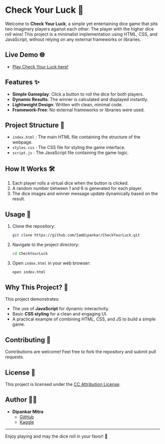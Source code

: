 # Check Your Luck 🎲

Welcome to **Check Your Luck**, a simple yet entertaining dice game that pits two imaginary players against each other. The player with the higher dice roll wins! This project is a minimalist implementation using HTML, CSS, and JavaScript, without relying on any external frameworks or libraries.

## Live Demo 🌐
- [Play Check Your Luck here!](https://iamdipankar.github.io/CheckYourLuck/)

## Features ✨
- **Simple Gameplay**: Click a button to roll the dice for both players.
- **Dynamic Results**: The winner is calculated and displayed instantly.
- **Lightweight Design**: Written with clean, minimal code.
- **Framework-Free**: No external frameworks or libraries were used.

## Project Structure 📂
- `index.html` : The main HTML file containing the structure of the webpage.
- `styles.css` : The CSS file for styling the game interface.
- `script.js` : The JavaScript file containing the game logic.

## How It Works 🛠️
1. Each player rolls a virtual dice when the button is clicked.
2. A random number between 1 and 6 is generated for each player.
3. The dice images and winner message update dynamically based on the result.

## Usage 🚀
1. Clone the repository:
   ```bash
   git clone https://github.com/IamDipankar/CheckYourLuck.git
   ```
2. Navigate to the project directory:
   ```bash
   cd CheckYourLuck
   ```
3. Open `index.html` in your web browser:
   ```bash
   open index.html
   ```

## Why This Project? 🤔
This project demonstrates:
- The use of **JavaScript** for dynamic interactivity.
- Basic **CSS styling** for a clean and engaging UI.
- A practical example of combining HTML, CSS, and JS to build a simple game.

## Contributing 🤝
Contributions are welcome! Feel free to fork the repository and submit pull requests.

## License 📜
This project is licensed under the [CC Attribution License](https://creativecommons.org/licenses/by/4.0/).

## Author 👨‍💻
- **Dipankar Mitra**
  - [GitHub](https://github.com/IamDipankar)
  - [Kaggle](https://www.kaggle.com/dipankarthekohda)

---
Enjoy playing and may the dice roll in your favor! 🎲
